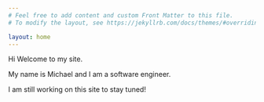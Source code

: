 ```yaml
---
# Feel free to add content and custom Front Matter to this file.
# To modify the layout, see https://jekyllrb.com/docs/themes/#overriding-theme-defaults

layout: home
---
```

Hi Welcome to my site.

My name is Michael and I am a software engineer.

I am still working on this site to stay tuned!